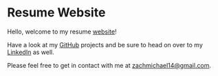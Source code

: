 # Resume Website

Hello, welcome to my resume [website](https://zachmichael14.github.io/gh_page/)!

Have a look at my [GitHub](https://github.com/zachmichael14) projects and be sure to head on over to my [LinkedIn](www.linkedin.com/in/zachmichael14) as well.

Please feel free to get in contact with me at zachmichael14@gmail.com.
